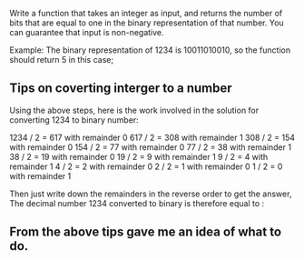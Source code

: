 Write a function that takes an integer as input, and returns the number of bits that are equal to one in the binary representation of that number. You can guarantee that input is non-negative.

Example: The binary representation of 1234 is 10011010010, so the function should return 5 in this case;



## Tips on coverting interger to a number
Using the above steps, here is the work involved in the solution for converting 1234 to binary number:

1234 / 2 = 617 with remainder 0
617 / 2 = 308 with remainder 1
308 / 2 = 154 with remainder 0
154 / 2 = 77 with remainder 0
77 / 2 = 38 with remainder 1
38 / 2 = 19 with remainder 0
19 / 2 = 9 with remainder 1
9 / 2 = 4 with remainder 1
4 / 2 = 2 with remainder 0
2 / 2 = 1 with remainder 0
1 / 2 = 0 with remainder 1

Then just write down the remainders in the reverse order to get the answer, The decimal number 1234 converted to binary is therefore equal to :

## From the above tips gave me an idea of what to do.